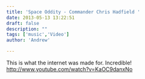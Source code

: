 ```yaml
---
title: 'Space Oddity - Commander Chris Hadfield '
date: 2013-05-13 13:22:51
draft: false
description: ""
tags: ['music','Video']
author: 'Andrew'

---
```


This is what the internet was made for. Incredible! http://www.youtube.com/watch?v=KaOC9danxNo
